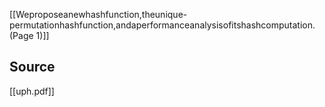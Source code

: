  [[Weproposeanewhashfunction,theunique-permutationhashfunction,andaperformanceanalysisofitshashcomputation. (Page 1)]]

## Source
[[uph.pdf]]